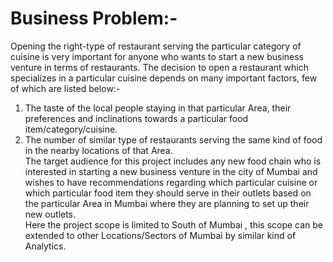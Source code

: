 # Business Problem:-
Opening the right-type of restaurant serving the particular category of cuisine is very important for anyone who wants to start a new business venture in terms of restaurants. The decision to open a restaurant which specializes in a particular cuisine depends on many important factors, few of which are listed below:-
1. The taste of the local people staying in that particular Area, their preferences and inclinations towards a particular food item/category/cuisine.
2. The number of similar type of restaurants serving the same kind of food in the nearby locations of that Area.
<br>The target audience for this project includes any new food chain who is interested in starting a new business venture in the city of Mumbai and wishes to have recommendations regarding which particular cuisine or which particular food item they should serve in their outlets based on the particular Area in Mumbai where they are planning to set up their new outlets.
<br>Here the project scope is limited to South of Mumbai , this scope can be extended to other Locations/Sectors of Mumbai by similar kind of Analytics.
